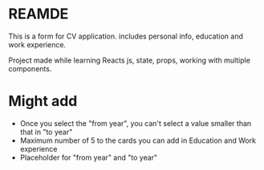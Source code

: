 # REAMDE

This is a form for CV application. includes personal info, education and work experience.

Project made while learning Reacts js, state, props, working with multiple components.

# Might add
* Once you select the "from year", you can't select a value smaller than that in "to year"
* Maximum number of 5 to the cards you can add in Education and Work experience
* Placeholder for "from year" and "to year"
